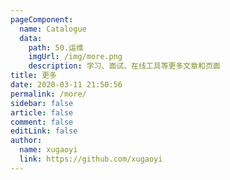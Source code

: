 ```yaml
---
pageComponent:
  name: Catalogue
  data:
    path: 50.运维
    imgUrl: /img/more.png
    description: 学习、面试、在线工具等更多文章和页面
title: 更多
date: 2020-03-11 21:50:56
permalink: /more/
sidebar: false
article: false
comment: false
editLink: false
author:
  name: xugaoyi
  link: https://github.com/xugaoyi
---
```

